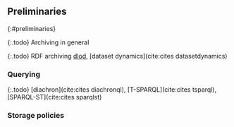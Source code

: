 ## Preliminaries
{:#preliminaries}

{:.todo} Archiving in general

{:.todo}
RDF archiving [dlod](cite:cites), [dataset dynamics](cite:cites datasetdynamics)

### Querying

{:.todo}
[diachron](cite:cites diachronql), [T-SPARQL](cite:cites tsparql), [SPARQL-ST](cite:cites sparqlst)

### Storage policies